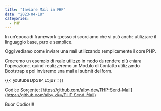 ```yaml
---
title: "Inviare Mail in PHP"
date: "2023-04-18"
categories:
  - PHP
---
```


In un'epoca di framework spesso ci scordiamo che si può anche utilizzare il linguaggio base, puro e semplice.

Oggi vediamo come inviare una mail utilizzando semplicemente il core PHP.

Creeremo un esempio di reale utilizzo in modo da rendere più chiara l'operazione, quindi realizzeremo un Modulo di Contatto utilizzando Bootstrap e poi invieremo una mail al submit del form.

{{< youtube Dp51P_L5juY >}}

Codice Sorgente: [https://github.com/alby-dev/PHP-Send-Mail](https://github.com/alby-dev/PHP-Send-Mail)

Buon Codice!!!
